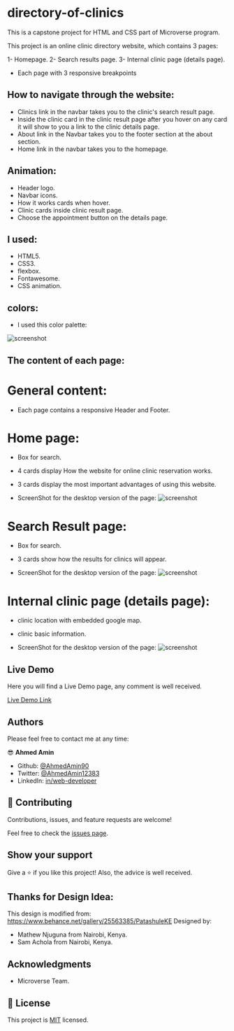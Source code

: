# directory-of-clinics

This is a capstone project for HTML and CSS part of Microverse program.

This project is an online clinic directory website, which contains 3 pages:

1- Homepage.
2- Search results page.
3- Internal clinic page (details page).

- Each page with 3 responsive breakpoints

## How to navigate through the website:

- Clinics link in the navbar takes you to the clinic's search result page.
- Inside the clinic card in the clinic result page after you hover on any card it will show to you a link to the clinic details page.
- About link in the Navbar takes you to the footer section at the about section.
- Home link in the navbar takes you to the homepage.

## Animation:

- Header logo.
- Navbar icons.
- How it works cards when hover.
- Clinic cards inside clinic result page.
- Choose the appointment button on the details page.

## I used:

- HTML5.
- CSS3.
- flexbox.
- Fontawesome.
- CSS animation.

## colors:

- I used this color palette:

![screenshot](./images/clinics-Colors.png)

## The content of each page:

# General content:

- Each page contains a responsive Header and Footer.

# Home page:

- Box for search.
- 4 cards display How the website for online clinic reservation works.
- 3 cards display the most important advantages of using this website.

- ScreenShot for the desktop version of the page:
  ![screenshot](./images/desktop-homepage-screen.png)

# Search Result page:

- Box for search.
- 3 cards show how the results for clinics will appear.

- ScreenShot for the desktop version of the page:
  ![screenshot](./images/desktop-searchresult-screen.png)

# Internal clinic page (details page):

- clinic location with embedded google map.
- clinic basic information.

- ScreenShot for the desktop version of the page:
  ![screenshot](./images/desktop-clinicdetail-screen.png)

## Live Demo

Here you will find a Live Demo page, any comment is well received.

[Live Demo Link](https://raw.githack.com/AhmedAmin90/directory-of-clinics/project/index.html)

## Authors

Please feel free to contact me at any time:

😎 **Ahmed Amin**

- Github: [@AhmedAmin90](https://github.com/AhmedAmin90)
- Twitter: [@AhmedAmin12383](https://twitter.com/AhmedAmin12383)
- LinkedIn: [in/web-developer](https://www.linkedin.com/in/web-developer)

## 🤝 Contributing

Contributions, issues, and feature requests are welcome!

Feel free to check the [issues page](https://github.com/AhmedAmin90/directory-of-clinics/issues).

## Show your support

Give a ⭐️ if you like this project!
Also, the advice is well received.

## Thanks for Design Idea:

This design is modified from: https://www.behance.net/gallery/25563385/PatashuleKE
Designed by:

- Mathew Njuguna from Nairobi, Kenya.
- Sam Achola from Nairobi, Kenya.

## Acknowledgments

- Microverse Team.

## 📝 License

This project is [MIT](LICENSE.md) licensed.
